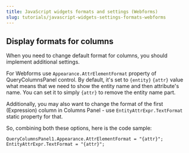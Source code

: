 ```yaml
---
title: JavaScript widgets formats and settings (Webforms)
slug: tutorials/javascript-widgets-settings-formats-webforms
---
```



## Display formats for columns 

When you need to change default format for columns, you should implement additional settings. 

For Webforms use `Appearance.AttrElementFormat` property of QueryColumnsPanel control. By default, it's set to `{entity}` `{attr}` value what means that we need to show the entity name and then attribute's name. You can set it to simply `{attr}` to remove the entity name part.

Additionally, you may also want to change the format of the first (Expression) column in Columns Panel - use `EntityAttrExpr.TextFormat` static property for that.

So, combining both these options, here is the code sample:

```
QueryColumnsPanel1.Appearance.AttrElementFormat = "{attr}";
EntityAttrExpr.TextFormat = "{attr}";
```
